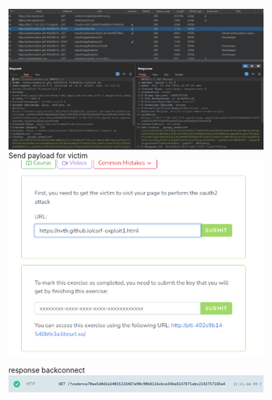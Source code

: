 ![csrf-poc](image.png)
Send payload for victim  
![payload download](image-1.png)

response backconnect ![alt text](image-2.png)

